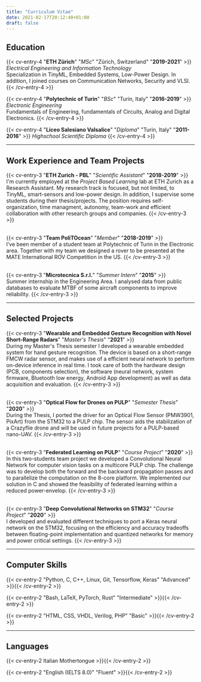 ```yaml
---
title: "Curriculum Vitae"
date: 2021-02-17T20:12:40+01:00
draft: false
---
```

## Education
{{< cv-entry-4 "**ETH Zürich**" "*MSc*" "Zürich, Switzerland" "**2019-2021**" >}}
*Electrical Engineering and Information Technology*\
Specialization in TinyML, Embedded Systems, Low-Power Design.
In addition, I joined courses on Communication Networks, Security and VLSI.
{{< /cv-entry-4 >}}

{{< cv-entry-4 "**Polytechnic of Turin**" "*BSc*" "Turin, Italy" "**2016-2019**" >}}
*Electronic Engineering*\
Fundamentals of Engineering, fundamentals of Circuits, Analog and Digital Electronics.
{{< /cv-entry-4 >}}

{{< cv-entry-4 "**Liceo Salesiano Valsalice**" "*Diploma*" "Turin, Italy" "**2011-2016**" >}}
*Highschool Scientific Diploma*
{{< /cv-entry-4 >}}

---

## Work Experience and Team Projects
{{< cv-entry-3 "**ETH Zurich - PBL**" "*Scientific Assistant*" "**2018-2019**" >}}\
I'm currently employed at the *Project Based Learning* lab at ETH Zurich as a Research Assistant.
My research track is focused, but not limited, to TinyML, smart-sensors and low-power design.
In addition, I supervise some students during their thesis/projects.
The position requires self-organization, time managment, autonomy, team-work and efficient collaboration with
other research groups and companies.
{{< /cv-entry-3 >}}

\
{{< cv-entry-3 "**Team PoliTOcean**" "*Member*" "**2018-2019**" >}}\
I’ve been member of a student team at Polytechnic of Turin in the Electronic area. Together
with my team we designed a rover to be presented at the MATE International ROV
Competition in the US.
{{< /cv-entry-3 >}}

\
{{< cv-entry-3 "**Microtecnica S.r.l.**" "*Summer Intern*" "**2015**" >}}\
Summer internship in the Engineering Area. I analysed data from public databases to
evaluate MTBF of some aircraft components to improve reliability.
{{< /cv-entry-3 >}}

---

## Selected Projects

{{< cv-entry-3 "**Wearable and Embedded Gesture Recognition with Novel Short-Range Radars**" "*Master's Thesis*" "**2021**" >}}\
During my Master's Thesis semester I developed a wearable embedded system for hand gesture recognition.
The device is based on a short-range FMCW radar sensor, and makes use of a efficient neural network to perform on-device inference in real time.
I took care of both the hardware design (PCB, components selection), the software (neural network, system firmware, Bluetooth low energy, Android App development) as well as data acquisition and evaluation.
{{< /cv-entry-3 >}}

\
{{< cv-entry-3 "**Optical Flow for Drones on PULP**" "*Semester Thesis*" "**2020**" >}}\
During the Thesis, I ported the driver for an Optical Flow Sensor (PMW3901, PixArt) from the STM32 to a PULP chip.
The sensor aids the stabilization of a Crazyflie drone and will be used in future projects for a PULP-based nano-UAV.
{{< /cv-entry-3 >}}

\
{{< cv-entry-3 "**Federated Learning on PULP**" "*Course Project*" "**2020**" >}}\
In this two-students team project we developed a Convolutional Neural Network for computer vision tasks on a multicore PULP chip.
The challenge was to develop both the forward and the backward propagation passes and to parallelize the computation on the 8-core platform.
We implemented our solution in C and showed the feasibility of federated learning within a reduced power-envelop.
{{< /cv-entry-3 >}}

\
{{< cv-entry-3 "**Deep Convolutional Networks on STM32**" "*Course Project*" "**2020**" >}}\
I developed and evaluated different techniques to port a Keras neural network on the STM32, focusing on the efficiency and accuracy tradeoffs between floating-point implementation and quantized networks for memory and power critical settings.
{{< /cv-entry-3 >}}

---

## Computer Skills

{{< cv-entry-2 "Python, C, C++, Linux, Git, Tensorflow, Keras" "Advanced" >}}{{< /cv-entry-2 >}}

{{< cv-entry-2 "Bash, LaTeX, PyTorch, Rust" "Intermediate" >}}{{< /cv-entry-2 >}}

{{< cv-entry-2 "HTML, CSS, VHDL, Verilog, PHP" "Basic" >}}{{< /cv-entry-2 >}}

---

## Languages
{{< cv-entry-2 Italian Mothertongue >}}{{< /cv-entry-2 >}}

{{< cv-entry-2 "English (IELTS 8.0)" "Fluent" >}}{{< /cv-entry-2 >}}
